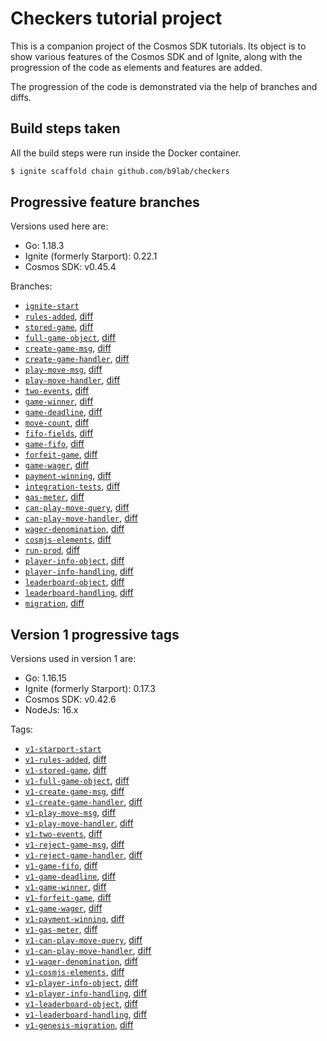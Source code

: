 # Checkers tutorial project

This is a companion project of the Cosmos SDK tutorials. Its object is to show various features of the Cosmos SDK and of Ignite, along with the progression of the code as elements and features are added.

The progression of the code is demonstrated via the help of branches and diffs.

## Build steps taken

All the build steps were run inside the Docker container.

```sh
$ ignite scaffold chain github.com/b9lab/checkers
```

## Progressive feature branches

Versions used here are:

* Go: 1.18.3
* Ignite (formerly Starport): 0.22.1
* Cosmos SDK: v0.45.4

Branches:

* [`ignite-start`](../../tree/ignite-start)
* [`rules-added`](../../tree/rules-added), [diff](../../compare/ignite-start..rules-added)
* [`stored-game`](../../tree/stored-game), [diff](../../compare/rules-added..stored-game)
* [`full-game-object`](../../tree/full-game-object), [diff](../../compare/stored-game..full-game-object)
* [`create-game-msg`](../../tree/create-game-msg), [diff](../../compare/full-game-object..create-game-msg)
* [`create-game-handler`](../../tree/create-game-handler), [diff](../../compare/create-game-msg..create-game-handler)
* [`play-move-msg`](../../tree/play-move-msg), [diff](../../compare/create-game-handler..play-move-msg)
* [`play-move-handler`](../../tree/play-move-handler), [diff](../../compare/play-move-msg..play-move-handler)
* [`two-events`](../../tree/two-events), [diff](../../compare/play-move-handler..two-events)
* [`game-winner`](../../tree/game-winner), [diff](../../compare/two-events..game-winner)
* [`game-deadline`](../../tree/game-deadline), [diff](../../compare/game-winner..game-deadline)
* [`move-count`](../../tree/move-count), [diff](../../compare/game-deadline..move-count)
* [`fifo-fields`](../../tree/fifo-fields), [diff](../../compare/move-count..fifo-fields)
* [`game-fifo`](../../tree/game-fifo), [diff](../../compare/fifo-fields..game-fifo)
* [`forfeit-game`](../../tree/forfeit-game), [diff](../../compare/game-fifo..forfeit-game)
* [`game-wager`](../../tree/game-wager), [diff](../../compare/forfeit-game..game-wager)
* [`payment-winning`](../../tree/payment-winning), [diff](../../compare/game-wager..payment-winning)
* [`integration-tests`](../../tree/integration-tests), [diff](../../compare/payment-winning..integration-tests)
* [`gas-meter`](../../tree/gas-meter), [diff](../../compare/integration-tests..gas-meter)
* [`can-play-move-query`](../../tree/can-play-move-query), [diff](../../compare/gas-meter..can-play-move-query)
* [`can-play-move-handler`](../../tree/can-play-move-handler), [diff](../../compare/can-play-move-query..can-play-move-handler)
* [`wager-denomination`](../../tree/wager-denomination), [diff](../../compare/can-play-move-handler..wager-denomination)
* [`cosmjs-elements`](../../tree/cosmjs-elements), [diff](../../compare/wager-denomination..cosmjs-elements)
* [`run-prod`](../../tree/run-prod), [diff](../../compare/cosmjs-elements..run-prod)
* [`player-info-object`](../../tree/v1-player-info-object), [diff](../../compare/run-prod..v1-player-info-object)
* [`player-info-handling`](../../tree/player-info-handling), [diff](../../compare/player-info-object..player-info-handling)
* [`leaderboard-object`](../../tree/leaderboard-object), [diff](../../compare/player-info-handling..leaderboard-object)
* [`leaderboard-handling`](../../tree/leaderboard-handling), [diff](../../compare/leaderboard-object..leaderboard-handling)
* [`migration`](../../tree/migration), [diff](../../compare/leaderboard-handling..migration)

## Version 1 progressive tags

Versions used in version 1 are:

* Go: 1.16.15
* Ignite (formerly Starport): 0.17.3
* Cosmos SDK: v0.42.6
* NodeJs: 16.x

Tags:

* [`v1-starport-start`](../../tree/v1-starport-start)
* [`v1-rules-added`](../../tree/v1-rules-added), [diff](../../compare/v1-starport-start..v1-rules-added)
* [`v1-stored-game`](../../tree/v1-stored-game), [diff](../../compare/v1-rules-added..v1-stored-game)
* [`v1-full-game-object`](../../tree/v1-full-game-object), [diff](../../compare/v1-stored-game..v1-full-game-object)
* [`v1-create-game-msg`](../../tree/v1-create-game-msg), [diff](../../compare/v1-full-game-object..v1-create-game-msg)
* [`v1-create-game-handler`](../../tree/v1-create-game-handler), [diff](../../compare/v1-create-game-msg..v1-create-game-handler)
* [`v1-play-move-msg`](../../tree/v1-play-move-msg), [diff](../../compare/v1-create-game-handler..v1-play-move-msg)
* [`v1-play-move-handler`](../../tree/v1-play-move-handler), [diff](../../compare/v1-play-move-msg..v1-play-move-handler)
* [`v1-two-events`](../../tree/v1-two-events), [diff](../../compare/v1-play-move-handler..v1-two-events)
* [`v1-reject-game-msg`](../../tree/v1-reject-game-msg), [diff](../../compare/v1-two-events..v1-reject-game-msg)
* [`v1-reject-game-handler`](../../tree/v1-reject-game-handler), [diff](../../compare/v1-reject-game-msg..v1-reject-game-handler)
* [`v1-game-fifo`](../../tree/v1-game-fifo), [diff](../../compare/v1-reject-game-handler..v1-game-fifo)
* [`v1-game-deadline`](../../tree/v1-game-deadline), [diff](../../compare/v1-game-fifo..v1-game-deadline)
* [`v1-game-winner`](../../tree/v1-game-winner), [diff](../../compare/v1-game-deadline..v1-game-winner)
* [`v1-forfeit-game`](../../tree/v1-forfeit-game), [diff](../../compare/v1-game-winner..v1-forfeit-game)
* [`v1-game-wager`](../../tree/v1-game-wager), [diff](../../compare/v1-forfeit-game..v1-game-wager)
* [`v1-payment-winning`](../../tree/v1-payment-winning), [diff](../../compare/v1-game-wager..v1-payment-winning)
* [`v1-gas-meter`](../../tree/v1-gas-meter), [diff](../../compare/v1-payment-winning..v1-gas-meter)
* [`v1-can-play-move-query`](../../tree/v1-can-play-move-query), [diff](../../compare/v1-gas-meter..v1-can-play-move-query)
* [`v1-can-play-move-handler`](../../tree/v1-can-play-move-handler), [diff](../../compare/v1-can-play-move-query..v1-can-play-move-handler)
* [`v1-wager-denomination`](../../tree/v1-wager-denomination), [diff](../../compare/v1-can-play-move-handler..v1-wager-denomination)
* [`v1-cosmjs-elements`](../../tree/v1-cosmjs-elements), [diff](../../compare/v1-wager-denomination..v1-cosmjs-elements)
* [`v1-player-info-object`](../../tree/v1-player-info-object), [diff](../../compare/v1-cosmjs-elements..v1-player-info-object)
* [`v1-player-info-handling`](../../tree/v1-player-info-handling), [diff](../../compare/v1-player-info-object..v1-player-info-handling)
* [`v1-leaderboard-object`](../../tree/v1-leaderboard-object), [diff](../../compare/v1-player-info-handling..v1-leaderboard-object)
* [`v1-leaderboard-handling`](../../tree/v1-leaderboard-handling), [diff](../../compare/v1-leaderboard-object..v1-leaderboard-handling)
* [`v1-genesis-migration`](../../tree/v1-genesis-migration), [diff](../../compare/v1-leaderboard-handling..v1-genesis-migration)

